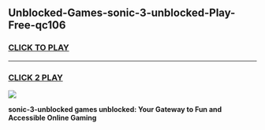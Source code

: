 
## Unblocked-Games-sonic-3-unblocked-Play-Free-qc106
<h3>
<a href="https://premium76.site?title=sonic-3-unblocked&ref=24M">CLICK TO PLAY</a></h3>
<hr>

<h3>
<a href="https://premium76.site?title=sonic-3-unblocked&ref=24M">CLICK 2 PLAY</a>
  
</h3>

<a href="https://premium76.site?title=sonic-3-unblocked&ref=24M"><img src="https://clearcache.store/games.png"></a>


**sonic-3-unblocked games unblocked: Your Gateway to Fun and Accessible Online Gaming**
